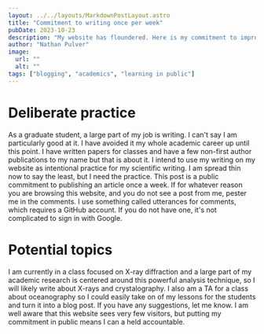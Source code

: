 ```yaml
---
layout: ../../layouts/MarkdownPostLayout.astro
title: "Commitment to writing once per week"
pubDate: 2023-10-23
description: "My website has floundered. Here is my commitment to improve it"
author: "Nathan Pulver"
image:
  url: ""
  alt: ""
tags: ["blogging", "academics", "learning in public"]
---
```


# Deliberate practice

As a graduate student, a large part of my job is writing. I can't say I am particularly good at it. I have avoided it my whole academic career up until this point. I have written papers for classes and have a few non-first author publications to my name but that is about it. I intend to use my writing on my website as intentional practice for my scientific writing. I am spread thin now to say the least, but I need the practice. This post is a public commitment to publishing an article once a week. If for whatever reason you are browsing this website, and you do not see a post from me, pester me in the comments. I use something called utterances for comments, which requires a GitHub account. If you do not have one, it's not complicated to sign in with Google.

# Potential topics

I am currently in a class focused on X-ray diffraction and a large part of my academic research is centered around this powerful analysis technique, so I will likely write about X-rays and crystalography. I also am a TA for a class about oceanography so I could easily take on of my lessons for the students and turn it into a blog post. If you have any suggestions, let me know. I am well aware that this website sees very few visitors, but putting my commitment in public means I can a held accountable.
